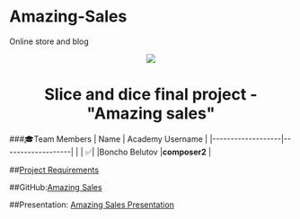 # Amazing-Sales
Online store and blog 
<p align="center">
<a href="http://academy.telerik.com/">
<img src="https://camo.githubusercontent.com/08ecbe7b67d65cc7c6990787e2836b27b4296f2d/68747470733a2f2f7261772e6769746875622e636f6d2f666c65787472792f54656c6572696b2d41636164656d792f6d61737465722f50726f6772616d6d696e6725323077697468253230432532332f436f6465732f4f746865722f54656c6572696b2e706e67"/>
</a>

<h1 align="center">Slice and dice final project - "Amazing sales"</h1>

###:mortar_board:Team Members
| Name              | Academy Username      	|
|-------------------|-------------------|
|                   | :white_check_mark:|
|Boncho Belutov |__composer2__ |		

##<a href="https://github.com/TelerikAcademy/Slice-and-Dice/tree/master/Course-Project">Project Requirements</a>  

##GitHub:<a href="https://github.com/composer2/Amazing-Sales">Amazing Sales</a>

##Presentation: <a href="not done">Amazing Sales Presentation</a>
